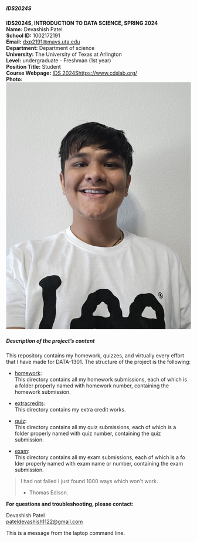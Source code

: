 ##### IDS2024S

  **IDS2024S, INTRODUCTION TO DATA SCIENCE, SPRING 2024**       
**Name:** Devashish Patel  
**School ID:** 1002172191  
**Email:** dxp2191@mavs.uta.edu  
**Department:** Department of science  
**University:** The University of Texas at Arlington  
**Level:** undergraduate  - Freshman (1st year)  
**Position Title:** Student  
**Course Webpage:** [IDS 2024S](https://www.cdslab.org/)https://www.cdslab.org/  
**Photo:**  ![Photo of Devashish Patel](20230816_160924.jpg)

#####  Description of the project’s content  
This repository contains my homework, quizzes, and virtually every effort that I have made for DATA-1301. The structure of the project is the following:

 + [homework](./hw):  
This directory contains all my homework submissions, each of which is a folder properly named with homework number, containing the homework submission.  
+  [extracredits](./ExtraCredit):   
This directory contains my extra credit works.  
 + [quiz](./quiz):     
This directory contains all my quiz submissions, each of which is a folder properly named with quiz number, containing the quiz submission.  
  
 +  [exam](./exam):   
This directory contains all my exam submissions, each of which is a fo lder properly named with exam name or number, containing the exam submission.

> I had not failed I just found 1000 ways which won't work.  
> - Thomas Edison.

**For questions and troubleshooting, please contact:**   

Devashish Patel  
pateldevashish1122@gmail.com  

This is a message from the laptop command line.
 

